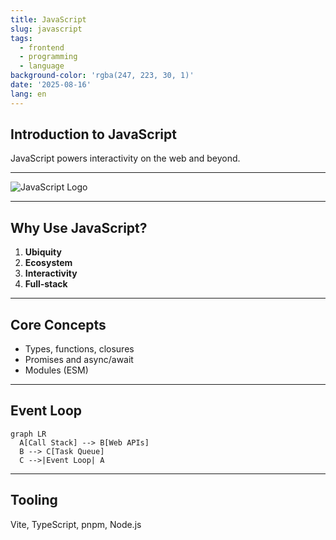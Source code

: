 ```yaml
---
title: JavaScript
slug: javascript
tags:
  - frontend
  - programming
  - language
background-color: 'rgba(247, 223, 30, 1)'
date: '2025-08-16'
lang: en
---
```


## Introduction to JavaScript

JavaScript powers interactivity on the web and beyond.

---

![JavaScript Logo](https://upload.wikimedia.org/wikipedia/commons/6/6a/JavaScript-logo.png)

---

## Why Use JavaScript?

1. **Ubiquity**
2. **Ecosystem**
3. **Interactivity**
4. **Full‑stack**

---

## Core Concepts

- Types, functions, closures
- Promises and async/await
- Modules (ESM)

---

## Event Loop

```mermaid
graph LR
  A[Call Stack] --> B[Web APIs]
  B --> C[Task Queue]
  C -->|Event Loop| A
```

---

## Tooling

Vite, TypeScript, pnpm, Node.js 